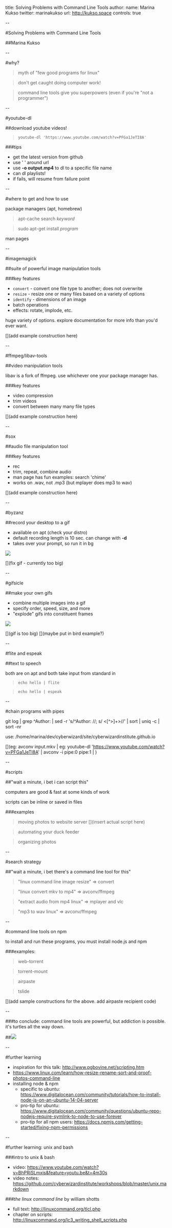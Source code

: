 title: Solving Problems with Command Line Tools
author:
  name: Marina Kukso
  twitter: marinakukso
  url: http://kukso.space
controls: true

--

#Solving Problems with Command Line Tools

##Marina Kukso

--

#why?


> myth of "few good programs for linux"

> don't get caught doing computer work!

> command line tools give you superpowers (even if you're "not a programmer")


--

#youtube-dl

##download youtube videos!

> `youtube-dl 'https://www.youtube.com/watch?v=PFGa1JeTI8A'`

###tips

* get the latest version from github
* use ' ' around url
* use **-o output.mp4** to dl to a specific file name
* can dl playlists!
* if fails, will resume from failure point 

--

#where to get and how to use

package managers (apt, homebrew)

> apt-cache search *keyword*

> sudo apt-get install *program*


man pages

--

#imagemagick

##suite of powerful image manipulation tools

###key features

* `convert` - convert one file type to another; does not overwrite
* `resize` - resize one or many files based on a variety of options
* `identify` - dimensions of an image
* batch operations
* effects: rotate, implode, etc.

huge variety of options. explore documentation for more info
than you'd ever want.

[](add example construction here)

--

#ffmpeg/libav-tools

##video manipulation tools

libav is a fork of ffmpeg.
use whichever one your package manager has.

###key features

* video compression
* trim videos
* convert between many many file types

[](add example construction here)

--

#sox

##audio file manipulation tool

###key features

* rec
* trim, repeat, combine audio
* man page has fun examples: search 'chime'
* works on .wav, not .mp3 (but mplayer does mp3 to wav)

[](add example construction here)

--

#byzanz

##record your desktop to a gif

* available on apt (check your distro)
* default recording length is 10 sec. can change with **-d**
* takes over your prompt, so run it in bg

![](testcrop.gif)

[](fix gif - currently too big)

--

#gifsicle

##make your own gifs

* combine multiple images into a gif
* specify order, speed, size, and more
* "explode" gifs into constituent frames

![](test2crop.gif)

[](gif is too big)
[](maybe put in bird example?)

--


#flite and espeak

##text to speech

both are on apt and both take input from standard in

> `echo hello | flite`

> `echo hello | espeak`

--

#chain programs with pipes

git log | grep ^Author: | sed -r 's/^Author: //; s/ <[^>]+>//' | sort | uniq -c | sort -nr

use:
/home/marina/dev/cyberwizard/site/cyberwizardinstitute.github.io

[](eg: avconv input.mkv | 
eg: youtube-dl 'https://www.youtube.com/watch?v=PFGa1JeTI8A'
| avconv -i pipe:0 pipe:1 | )

--

#scripts

##"wait a minute, i bet i can script this"

computers are good & fast at some kinds of work 

scripts can be inline or saved in files

###examples

> moving photos to website server
[](insert actual script here)

> automating your duck feeder

> organizing photos

--

#search strategy

##"wait a minute, i bet there's a command line tool for this"

> "linux command line image resize" => convert

> "linux convert mkv to mp4" => avconv/ffmpeg

> "extract audio from mp4 linux" => mplayer and vlc

> "mp3 to wav linux" => avconv/ffmpeg

--

#command line tools on npm

to install and run these programs, you must install node.js and npm

###examples:

> web-torrent

> torrent-mount

> airpaste

> tslide

[](add sample constructions for the above. add airpaste
recipient code)

--

###to conclude:
command line tools are powerful, but addiction is possible.
it's turtles all the way down.

##![](xkcd.png)

--

#further learning 

* inspiration for this talk: http://www.pgbovine.net/scripting.htm 
* https://www.linux.com/learn/how-resize-rename-sort-and-proof-photos-command-line 
* installing node & npm
    * specific to ubuntu: https://www.digitalocean.com/community/tutorials/how-to-install-node-js-on-an-ubuntu-14-04-server
    * pro-tip for ubuntu: https://www.digitalocean.com/community/questions/ubuntu-repo-nodejs-require-symlink-to-node-to-use-forever
    * pro-tip for all npm users: https://docs.npmjs.com/getting-started/fixing-npm-permissions

--

#further learning: unix and bash
   

###intro to unix & bash
* video: https://www.youtube.com/watch?v=BhPRiSLmxis&feature=youtu.be&t=4m30s
* video notes: https://github.com/cyberwizardinstitute/workshops/blob/master/unix.markdown

###_the linux command line_ by william shotts
* full text: http://linuxcommand.org/tlcl.php
* chapter on scripts: http://linuxcommand.org/lc3_writing_shell_scripts.php
